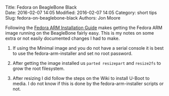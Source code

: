 Title: Fedora on BeagleBone Black  
Date: 2016-02-07 14:05
Modified: 2016-02-07 14:05
Category: short tips
Slug: fedora-on-beaglebone-black
Authors: Jon Moore

Following the [Fedora ARM Installation Guide](https://fedoraproject.org/wiki/Architectures/ARM/F23/Installation) makes getting the Fedora ARM image running on the BeagleBone fairly easy.  This is my notes on some extra or not easily documented changes I had to make.

1. If using the Minimal image and you do not have a serial console it is best to use the fedora-arm-installer and set no root password.

2. After getting the image installed us `parted resizepart` and `resize2fs` to grow the root filesystem.

3. After resizing I did follow the steps on the Wiki to install U-Boot to media.  I do not know if this is done by the fedora-arm-installer scripts or not.  
